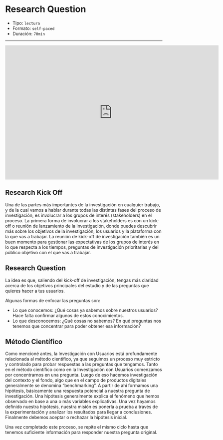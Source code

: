 # Research Question

* Tipo: `lectura`
* Formato: `self-paced`
* Duración: `70min`

***

<iframe src="https://docs.google.com/presentation/d/e/2PACX-1vR2cQrALDoTE6MBBeti0NhprEs7JjXOVZp2STNDGBcorOPkzzJU_Cu_TL3vzZDU5XunjRokocczRdKz/embed?start=false&loop=false&delayms=60000" frameborder="0" width="684" height="430" allowfullscreen="true" mozallowfullscreen="true" webkitallowfullscreen="true"></iframe>

## Research Kick Off

Una de las partes más importantes de la investigación en cualquier trabajo, y de
la cual vamos a hablar durante todas las distintas fases del proceso de
investigación, es involucrar a los grupos de interés (stakeholders) en el
proceso. La primera forma de involucrar a los stakeholders es con un kick-off o
reunión de lanzamiento de la investigación, donde puedes descubrir más sobre los
objetivos de la investigación, los usuarios y la plataforma con la que vas a
trabajar. La reunión de kick-off de investigación también es un buen momento para
gestionar las expectativas de los grupos de interés en lo que respecta a los
tiempos, preguntas de investigación prioritarias y del público objetivo con el
que vas a trabajar.

## Research Question

La idea es que, saliendo del kick-off de investigación, tengas más claridad
acerca de los objetivos principales del estudio y de las preguntas que quieres
hacer a tus usuarios.

Algunas formas de enfocar las preguntas son:

* Lo que conocemos: ¿Qué cosas ya sabemos sobre nuestros usuarios? Hace falta
  confirmar algunos de estos conocimientos.
* Lo que desconocemos: ¿Qué cosas no sabemos? En qué preguntas nos tenemos que
  concentrar para poder obtener esa información?

## Método Científico

Como mencioné antes, la Investigación con Usuarios está profundamente relacionada
al método científico, ya que seguimos un proceso muy estricto y controlado para
probar respuestas a las preguntas que tengamos. Tanto en el método científico
como en la Investigación con Usuarios comenzamos por concentrarnos en una
pregunta. Luego de eso hacemos investigación del contexto y el fondo, algo que
en el campo de productos digitales generalmente se denomina “benchmarking”. A
partir de ahí formamos una hipótesis, básicamente una respuesta potencial a
nuestra pregunta de investigación. Una hipótesis generalmente explica el
fenómeno que hemos observado en base a una o más variables explicativas. Una vez
hayamos definido nuestra hipótesis, nuestra misión es ponerla a prueba a través
de la experimentación y analizar los resultados para llegar a conclusiones.
Finalmente debemos aceptar o rechazar la hipótesis inicial.

Una vez completado este proceso, se repite el mismo ciclo hasta que tenemos
suficiente información para responder nuestra pregunta original.
